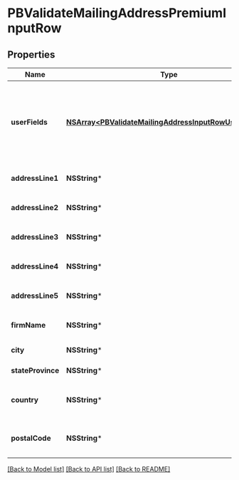 # PBValidateMailingAddressPremiumInputRow

## Properties
Name | Type | Description | Notes
------------ | ------------- | ------------- | -------------
**userFields** | [**NSArray&lt;PBValidateMailingAddressInputRowUserFields&gt;***](PBValidateMailingAddressInputRowUserFields.md) | These fields are returned, unmodified, in the user_fields section of the response. | [optional] 
**addressLine1** | **NSString*** | The first address line. | [optional] 
**addressLine2** | **NSString*** | The second address line. | [optional] 
**addressLine3** | **NSString*** | The third address line. | [optional] 
**addressLine4** | **NSString*** | The fourth address line. | [optional] 
**addressLine5** | **NSString*** | The fifth address line. | [optional] 
**firmName** | **NSString*** | The company or firm name. | [optional] 
**city** | **NSString*** | The city name. | [optional] 
**stateProvince** | **NSString*** | The state or province. | [optional] 
**country** | **NSString*** | The country code or name. | [optional] 
**postalCode** | **NSString*** | The postal code for the address. | [optional] 

[[Back to Model list]](../README.md#documentation-for-models) [[Back to API list]](../README.md#documentation-for-api-endpoints) [[Back to README]](../README.md)


